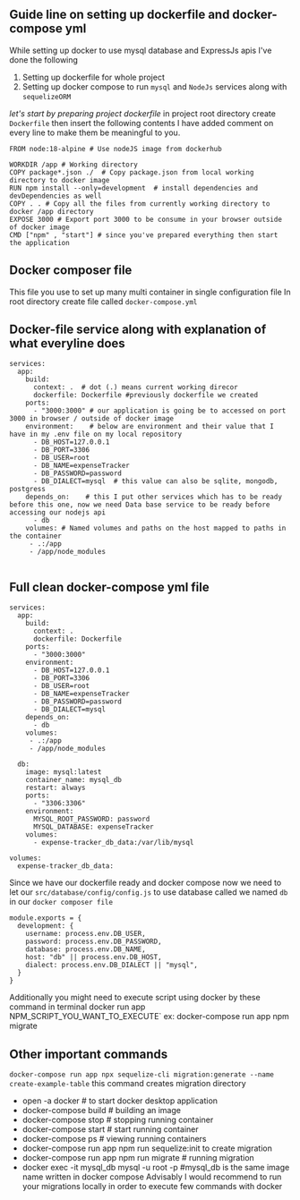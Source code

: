 


Guide line on setting up dockerfile and docker-compose yml 
---------
While setting up docker to use mysql database  and ExpressJs apis I've done the following
1. Setting up dockerfile for whole project
2. Setting up docker compose to run `mysql` and `NodeJs` services along with `sequelizeORM`

*let's start by preparing project dockerfile*
in project root directory create `Dockerfile` then insert the following contents
I have added comment on every line to make them be meaningful to you.

```
FROM node:18-alpine # Use nodeJS image from dockerhub

WORKDIR /app # Working directory
COPY package*.json ./  # Copy package.json from local working directory to docker image  
RUN npm install --only=development  # install dependencies and devDependencies as well
COPY . . # Copy all the files from currently working directory to docker /app directory
EXPOSE 3000 # Export port 3000 to be consume in your browser outside of docker image
CMD ["npm" , "start"] # since you've prepared everything then start the application

```
## Docker composer file
This file you use to set up many multi container in single configuration file
In root directory create file called `docker-compose.yml`
## Docker-file service along with explanation of what everyline does 
```
services: 
  app:
    build:
      context: .  # dot (.) means current working direcor
      dockerfile: Dockerfile #previously dockerfile we created
    ports:
      - "3000:3000" # our application is going be to accessed on port 3000 in browser / outside of docker image
    environment:    # below are environment and their value that I have in my .env file on my local repository
      - DB_HOST=127.0.0.1
      - DB_PORT=3306
      - DB_USER=root
      - DB_NAME=expenseTracker
      - DB_PASSWORD=password
      - DB_DIALECT=mysql  # this value can also be sqlite, mongodb, postgress
    depends_on:    # this I put other services which has to be ready before this one, now we need Data base service to be ready before accessing our nodejs api
      - db
    volumes: # Named volumes and paths on the host mapped to paths in the container
     - .:/app
     - /app/node_modules
     
```

## Full clean docker-compose yml file
```
services:
  app:
    build:
      context: .
      dockerfile: Dockerfile
    ports:
      - "3000:3000"
    environment:
      - DB_HOST=127.0.0.1
      - DB_PORT=3306
      - DB_USER=root
      - DB_NAME=expenseTracker
      - DB_PASSWORD=password
      - DB_DIALECT=mysql
    depends_on:
      - db
    volumes:
     - .:/app
     - /app/node_modules

  db:
    image: mysql:latest
    container_name: mysql_db
    restart: always
    ports:
      - "3306:3306"
    environment:
      MYSQL_ROOT_PASSWORD: password
      MYSQL_DATABASE: expenseTracker
    volumes:
      - expense-tracker_db_data:/var/lib/mysql

volumes:
  expense-tracker_db_data:
  ``` 
Since we have our dockerfile ready and docker compose now we need to let our ` src/database/config/config.js ` to use database called we named `db` in our `docker composer file`
```
module.exports = {
  development: {
    username: process.env.DB_USER,
    password: process.env.DB_PASSWORD,
    database: process.env.DB_NAME,
    host: "db" || process.env.DB_HOST,
    dialect: process.env.DB_DIALECT || "mysql",
  }
}
```

Additionally you might need to execute script using docker by these command in terminal 
docker run app NPM_SCRIPT_YOU_WANT_TO_EXECUTE` ex: docker-compose run app npm migrate

## Other important commands
``` docker-compose run app npx sequelize-cli migration:generate --name create-example-table ```
this command creates migration directory
- open -a docker # to start docker desktop application
- docker-compose build # building an image
- docker-compose stop  # stopping running container
- docker-compose start # start running container
- docker-compose ps # viewing running containers
- docker-compose run app npm run  sequelize:init to create migration 
- docker-compose run app npm run migrate  # running migration
-  docker exec -it mysql_db mysql -u root -p  #mysql_db  is the same image name written in docker compose 
Advisably I would recommend to run your migrations locally in order to execute few commands with docker
